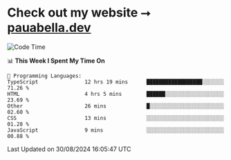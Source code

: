 # Check out my website ⭢ [pauabella.dev](https://pauabella.dev)

<!--START_SECTION:waka-->
![Code Time](http://img.shields.io/badge/Code%20Time-3%2C675%20hrs%2011%20mins-blue)

📊 **This Week I Spent My Time On** 

```text
💬 Programming Languages: 
TypeScript               12 hrs 19 mins      ██████████████████░░░░░░░   71.26 % 
HTML                     4 hrs 5 mins        ██████░░░░░░░░░░░░░░░░░░░   23.69 % 
Other                    26 mins             █░░░░░░░░░░░░░░░░░░░░░░░░   02.60 % 
CSS                      13 mins             ░░░░░░░░░░░░░░░░░░░░░░░░░   01.28 % 
JavaScript               9 mins              ░░░░░░░░░░░░░░░░░░░░░░░░░   00.88 % 
```


 Last Updated on 30/08/2024 16:05:47 UTC
<!--END_SECTION:waka-->
